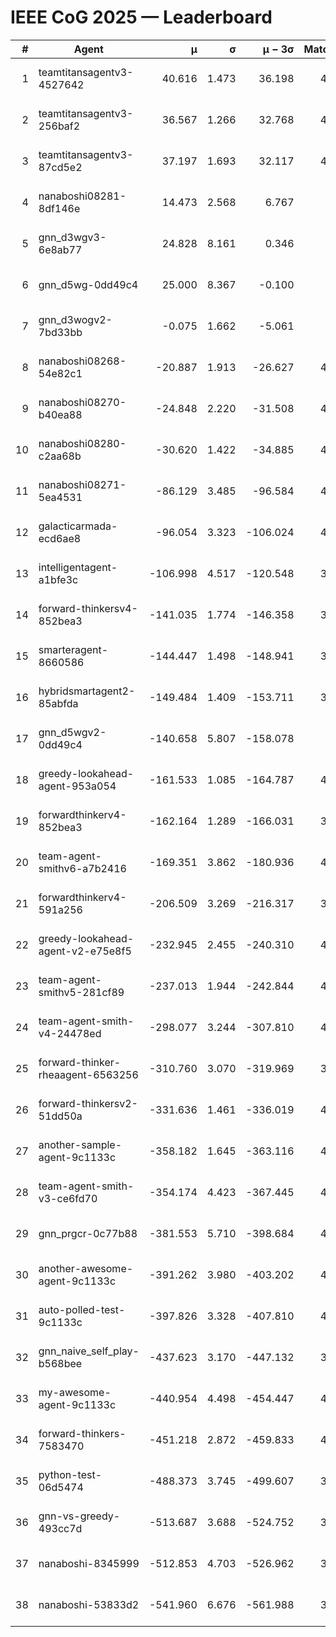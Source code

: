 # IEEE CoG 2025 — Leaderboard

| # | Agent | μ | σ | μ − 3σ | Matches | Updated |
|---:|---|---:|---:|---:|---:|---|
| 1 | teamtitansagentv3-4527642 | 40.616 | 1.473 | 36.198 | 4636 | 2025-08-29 18:52 |
| 2 | teamtitansagentv3-256baf2 | 36.567 | 1.266 | 32.768 | 4616 | 2025-08-29 18:52 |
| 3 | teamtitansagentv3-87cd5e2 | 37.197 | 1.693 | 32.117 | 4160 | 2025-08-29 18:52 |
| 4 | nanaboshi08281-8df146e | 14.473 | 2.568 | 6.767 | 146 | 2025-08-29 18:52 |
| 5 | gnn_d3wgv3-6e8ab77 | 24.828 | 8.161 | 0.346 | 118 | 2025-08-29 18:52 |
| 6 | gnn_d5wg-0dd49c4 | 25.000 | 8.367 | -0.100 | 80 | 2025-08-29 18:52 |
| 7 | gnn_d3wogv2-7bd33bb | -0.075 | 1.662 | -5.061 | 164 | 2025-08-29 18:52 |
| 8 | nanaboshi08268-54e82c1 | -20.887 | 1.913 | -26.627 | 4500 | 2025-08-29 18:52 |
| 9 | nanaboshi08270-b40ea88 | -24.848 | 2.220 | -31.508 | 4720 | 2025-08-29 18:52 |
| 10 | nanaboshi08280-c2aa68b | -30.620 | 1.422 | -34.885 | 4058 | 2025-08-29 18:52 |
| 11 | nanaboshi08271-5ea4531 | -86.129 | 3.485 | -96.584 | 4738 | 2025-08-29 18:52 |
| 12 | galacticarmada-ecd6ae8 | -96.054 | 3.323 | -106.024 | 4480 | 2025-08-29 18:52 |
| 13 | intelligentagent-a1bfe3c | -106.998 | 4.517 | -120.548 | 3968 | 2025-08-29 18:52 |
| 14 | forward-thinkersv4-852bea3 | -141.035 | 1.774 | -146.358 | 3437 | 2025-08-29 18:52 |
| 15 | smarteragent-8660586 | -144.447 | 1.498 | -148.941 | 3577 | 2025-08-29 18:52 |
| 16 | hybridsmartagent2-85abfda | -149.484 | 1.409 | -153.711 | 3885 | 2025-08-29 18:52 |
| 17 | gnn_d5wgv2-0dd49c4 | -140.658 | 5.807 | -158.078 | 120 | 2025-08-29 18:52 |
| 18 | greedy-lookahead-agent-953a054 | -161.533 | 1.085 | -164.787 | 4072 | 2025-08-29 18:52 |
| 19 | forwardthinkerv4-852bea3 | -162.164 | 1.289 | -166.031 | 3268 | 2025-08-29 18:52 |
| 20 | team-agent-smithv6-a7b2416 | -169.351 | 3.862 | -180.936 | 4720 | 2025-08-29 18:52 |
| 21 | forwardthinkerv4-591a256 | -206.509 | 3.269 | -216.317 | 3795 | 2025-08-29 18:52 |
| 22 | greedy-lookahead-agent-v2-e75e8f5 | -232.945 | 2.455 | -240.310 | 4324 | 2025-08-29 18:52 |
| 23 | team-agent-smithv5-281cf89 | -237.013 | 1.944 | -242.844 | 4540 | 2025-08-29 18:52 |
| 24 | team-agent-smith-v4-24478ed | -298.077 | 3.244 | -307.810 | 4158 | 2025-08-29 18:52 |
| 25 | forward-thinker-rheaagent-6563256 | -310.760 | 3.070 | -319.969 | 3742 | 2025-08-29 18:52 |
| 26 | forward-thinkersv2-51dd50a | -331.636 | 1.461 | -336.019 | 4222 | 2025-08-29 18:52 |
| 27 | another-sample-agent-9c1133c | -358.182 | 1.645 | -363.116 | 4640 | 2025-08-29 18:52 |
| 28 | team-agent-smith-v3-ce6fd70 | -354.174 | 4.423 | -367.445 | 4998 | 2025-08-29 18:52 |
| 29 | gnn_prgcr-0c77b88 | -381.553 | 5.710 | -398.684 | 4350 | 2025-08-29 18:52 |
| 30 | another-awesome-agent-9c1133c | -391.262 | 3.980 | -403.202 | 4040 | 2025-08-29 18:52 |
| 31 | auto-polled-test-9c1133c | -397.826 | 3.328 | -407.810 | 4580 | 2025-08-29 18:52 |
| 32 | gnn_naive_self_play-b568bee | -437.623 | 3.170 | -447.132 | 3820 | 2025-08-29 18:52 |
| 33 | my-awesome-agent-9c1133c | -440.954 | 4.498 | -454.447 | 4760 | 2025-08-29 18:52 |
| 34 | forward-thinkers-7583470 | -451.218 | 2.872 | -459.833 | 4640 | 2025-08-29 18:52 |
| 35 | python-test-06d5474 | -488.373 | 3.745 | -499.607 | 3810 | 2025-08-29 18:52 |
| 36 | gnn-vs-greedy-493cc7d | -513.687 | 3.688 | -524.752 | 3500 | 2025-08-29 18:52 |
| 37 | nanaboshi-8345999 | -512.853 | 4.703 | -526.962 | 3660 | 2025-08-29 18:52 |
| 38 | nanaboshi-53833d2 | -541.960 | 6.676 | -561.988 | 3240 | 2025-08-29 18:52 |
